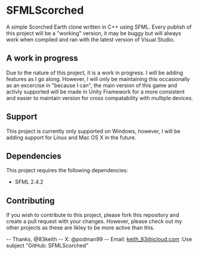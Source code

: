 # SFMLScorched
A simple Scorched Earth clone written in C++ using SFML.
Every publish of this project will be a "working" version, it may be buggy but will always work when compiled and ran with the latest version of Visual Studio.

## A work in progress
Due to the nature of this project, it is a work in progress. I will be adding features as I go along.
However, I will only be maintaining this occasionally as an excercise in "because I can", the main version of this game and activly supported will be made in Unity Framework for a more consistent and easier to maintain version for cross compatability with multiple devices.

## Support
This project is currently only supported on Windows, however, I will be adding support for Linux and Mac OS X in the future.

## Dependencies
This project requires the following dependencies:
* SFML 2.4.2

## Contributing
If you wish to contribute to this project, please fork this repository and create a pull request with your changes.
However, please check out my other projects as these are likley to be more active than this.

-- Thanks, @83keith
-- X: @podman99
-- Email: keith_83@icloud.com :Use subject "GitHub: SFMLScorched"